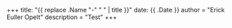 +++
title: "{{ replace .Name "-" " " | title }}"
date: {{ .Date }}
author = "Erick Euller Opelt"
description = "Test"
+++

